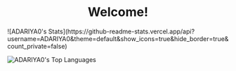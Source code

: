 <h1 align="center">Welcome!</h1>
![ADARIYA0's Stats](https://github-readme-stats.vercel.app/api?username=ADARIYA0&theme=default&show_icons=true&hide_border=true&count_private=false)

![ADARIYA0's Top Languages](https://github-readme-stats.vercel.app/api/top-langs/?username=ADARIYA0&theme=default&show_icons=true&hide_border=true&layout=compact)
